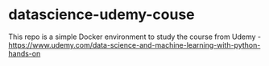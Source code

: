 # datascience-udemy-couse
This repo is a simple Docker environment to study the course from Udemy - https://www.udemy.com/data-science-and-machine-learning-with-python-hands-on
